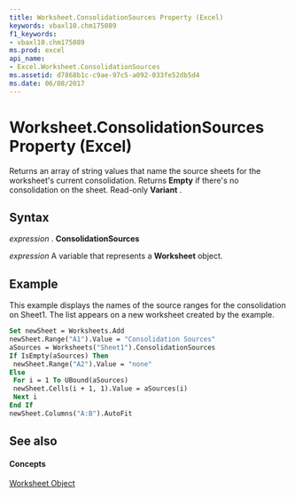 ```yaml
---
title: Worksheet.ConsolidationSources Property (Excel)
keywords: vbaxl10.chm175089
f1_keywords:
- vbaxl10.chm175089
ms.prod: excel
api_name:
- Excel.Worksheet.ConsolidationSources
ms.assetid: d7868b1c-c9ae-97c5-a092-033fe52db5d4
ms.date: 06/08/2017
---
```



# Worksheet.ConsolidationSources Property (Excel)

Returns an array of string values that name the source sheets for the worksheet's current consolidation. Returns  **Empty** if there's no consolidation on the sheet. Read-only **Variant** .


## Syntax

 _expression_ . **ConsolidationSources**

 _expression_ A variable that represents a **Worksheet** object.


## Example

This example displays the names of the source ranges for the consolidation on Sheet1. The list appears on a new worksheet created by the example.


```vb
Set newSheet = Worksheets.Add 
newSheet.Range("A1").Value = "Consolidation Sources" 
aSources = Worksheets("Sheet1").ConsolidationSources 
If IsEmpty(aSources) Then 
 newSheet.Range("A2").Value = "none" 
Else 
 For i = 1 To UBound(aSources) 
 newSheet.Cells(i + 1, 1).Value = aSources(i) 
 Next i 
End If 
newSheet.Columns("A:B").AutoFit
```


## See also


#### Concepts


[Worksheet Object](Excel.Worksheet.md)

